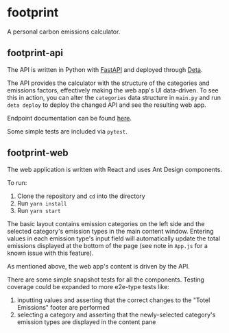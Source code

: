 # footprint

A personal carbon emissions calculator.

## footprint-api

The API is written in Python with [FastAPI](https://fastapi.tiangolo.com/) and deployed through [Deta](https://docs.deta.sh/docs/home/).

The API provides the calculator with the structure of the categories and emissions factors, effectively making the web app's UI data-driven. To see this in action, you can alter the `categories` data structure in `main.py` and run `deta deploy` to deploy the changed API and see the resulting web app.

Endpoint documentation can be found [here](https://lh2lo0.deta.dev/docs#/).

Some simple tests are included via `pytest`.

## footprint-web

The web application is written with React and uses Ant Design components.

To run:

1. Clone the repository and `cd` into the directory
2. Run `yarn install`
3. Run `yarn start`

The basic layout contains emission categories on the left side and the selected category's emission types in the main content window. Entering values in each emission type's input field will automatically update the total emissions displayed at the bottom of the page (see note in `App.js` for a known issue with this feature).

As mentioned above, the web app's content is driven by the API.

There are some simple snapshot tests for all the components. Testing coverage could be expanded to more e2e-type tests like: 

1. inputting values and asserting that the correct changes to the "Totel Emissions" footer are performed
2. selecting a category and asserting that the newly-selected category's emission types are displayed in the content pane
